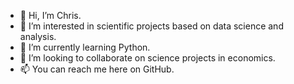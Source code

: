 - 👋 Hi, I’m Chris.
- 👀 I’m interested in scientific projects based on data science and analysis.
- 🌱 I’m currently learning Python.
- 💞️ I’m looking to collaborate on science projects in economics.
- 📫 You can reach me here on GitHub.

<!---
cskupnik/cskupnik is a ✨ special ✨ repository because its `README.md` (this file) appears on your GitHub profile.
You can click the Preview link to take a look at your changes.
--->
